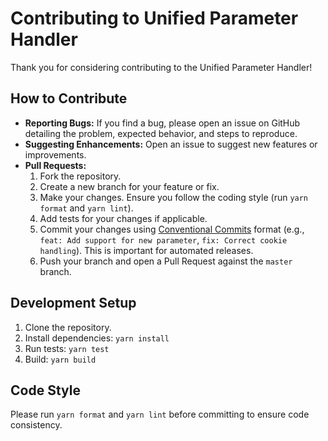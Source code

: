 # Contributing to Unified Parameter Handler

Thank you for considering contributing to the Unified Parameter Handler!

## How to Contribute

*   **Reporting Bugs:** If you find a bug, please open an issue on GitHub detailing the problem, expected behavior, and steps to reproduce.
*   **Suggesting Enhancements:** Open an issue to suggest new features or improvements.
*   **Pull Requests:**
    1.  Fork the repository.
    2.  Create a new branch for your feature or fix.
    3.  Make your changes. Ensure you follow the coding style (run `yarn format` and `yarn lint`).
    4.  Add tests for your changes if applicable.
    5.  Commit your changes using [Conventional Commits](https://www.conventionalcommits.org/) format (e.g., `feat: Add support for new parameter`, `fix: Correct cookie handling`). This is important for automated releases.
    6.  Push your branch and open a Pull Request against the `master` branch.

## Development Setup

1.  Clone the repository.
2.  Install dependencies: `yarn install`
3.  Run tests: `yarn test`
4.  Build: `yarn build`

## Code Style

Please run `yarn format` and `yarn lint` before committing to ensure code consistency.
